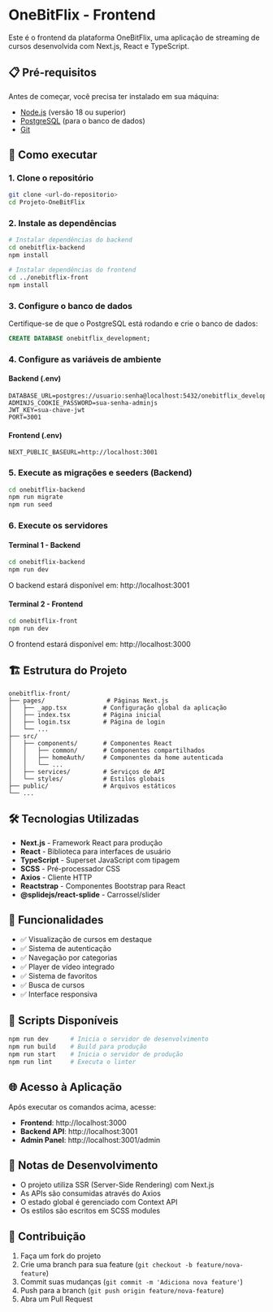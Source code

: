 # OneBitFlix - Frontend

Este é o frontend da plataforma OneBitFlix, uma aplicação de streaming de cursos desenvolvida com Next.js, React e TypeScript.

## 📋 Pré-requisitos

Antes de começar, você precisa ter instalado em sua máquina:

- [Node.js](https://nodejs.org/) (versão 18 ou superior)
- [PostgreSQL](https://www.postgresql.org/) (para o banco de dados)
- [Git](https://git-scm.com/)

## 🚀 Como executar

### 1. Clone o repositório

```bash
git clone <url-do-repositorio>
cd Projeto-OneBitFlix
```

### 2. Instale as dependências

```bash
# Instalar dependências do backend
cd onebitflix-backend
npm install

# Instalar dependências do frontend
cd ../onebitflix-front
npm install
```

### 3. Configure o banco de dados

Certifique-se de que o PostgreSQL está rodando e crie o banco de dados:

```sql
CREATE DATABASE onebitflix_development;
```

### 4. Configure as variáveis de ambiente

#### Backend (.env)
```env
DATABASE_URL=postgres://usuario:senha@localhost:5432/onebitflix_development
ADMINJS_COOKIE_PASSWORD=sua-senha-adminjs
JWT_KEY=sua-chave-jwt
PORT=3001
```

#### Frontend (.env)
```env
NEXT_PUBLIC_BASEURL=http://localhost:3001
```

### 5. Execute as migrações e seeders (Backend)

```bash
cd onebitflix-backend
npm run migrate
npm run seed
```

### 6. Execute os servidores

#### Terminal 1 - Backend
```bash
cd onebitflix-backend
npm run dev
```
O backend estará disponível em: http://localhost:3001

#### Terminal 2 - Frontend
```bash
cd onebitflix-front
npm run dev
```
O frontend estará disponível em: http://localhost:3000

## 🏗️ Estrutura do Projeto

```
onebitflix-front/
├── pages/                 # Páginas Next.js
│   ├── _app.tsx          # Configuração global da aplicação
│   ├── index.tsx         # Página inicial
│   ├── login.tsx         # Página de login
│   └── ...
├── src/
│   ├── components/       # Componentes React
│   │   ├── common/       # Componentes compartilhados
│   │   ├── homeAuth/     # Componentes da home autenticada
│   │   └── ...
│   ├── services/         # Serviços de API
│   └── styles/           # Estilos globais
├── public/               # Arquivos estáticos
└── ...
```

## 🛠️ Tecnologias Utilizadas

- **Next.js** - Framework React para produção
- **React** - Biblioteca para interfaces de usuário
- **TypeScript** - Superset JavaScript com tipagem
- **SCSS** - Pré-processador CSS
- **Axios** - Cliente HTTP
- **Reactstrap** - Componentes Bootstrap para React
- **@splidejs/react-splide** - Carrossel/slider

## 📱 Funcionalidades

- ✅ Visualização de cursos em destaque
- ✅ Sistema de autenticação
- ✅ Navegação por categorias
- ✅ Player de vídeo integrado
- ✅ Sistema de favoritos
- ✅ Busca de cursos
- ✅ Interface responsiva

## 🔧 Scripts Disponíveis

```bash
npm run dev      # Inicia o servidor de desenvolvimento
npm run build    # Build para produção
npm run start    # Inicia o servidor de produção
npm run lint     # Executa o linter
```

## 🌐 Acesso à Aplicação

Após executar os comandos acima, acesse:
- **Frontend**: http://localhost:3000
- **Backend API**: http://localhost:3001
- **Admin Panel**: http://localhost:3001/admin

## 📝 Notas de Desenvolvimento

- O projeto utiliza SSR (Server-Side Rendering) com Next.js
- As APIs são consumidas através do Axios
- O estado global é gerenciado com Context API
- Os estilos são escritos em SCSS modules

## 🤝 Contribuição

1. Faça um fork do projeto
2. Crie uma branch para sua feature (`git checkout -b feature/nova-feature`)
3. Commit suas mudanças (`git commit -m 'Adiciona nova feature'`)
4. Push para a branch (`git push origin feature/nova-feature`)
5. Abra um Pull Request

